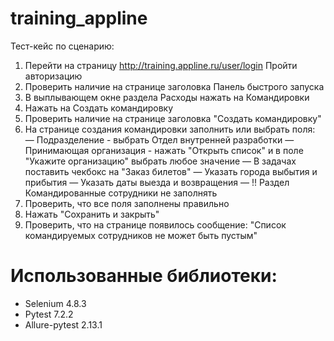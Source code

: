 # training_appline
Тест-кейс по сценарию:

1. Перейти на страницу http://training.appline.ru/user/login Пройти авторизацию
2. Проверить наличие на странице заголовка Панель быстрого запуска
3. В выплывающем окне раздела Расходы нажать на Командировки
4. Нажать на Создать командировку
5. Проверить наличие на странице заголовка "Создать командировку"
6. На странице создания командировки заполнить или выбрать поля:
— Подразделение - выбрать Отдел внутренней разработки
— Принимающая организация - нажать "Открыть список" и в поле "Укажите организацию" выбрать любое значение
— В задачах поставить чекбокс на "Заказ билетов"
— Указать города выбытия и прибытия
— Указать даты выезда и возвращения
— !! Раздел Командированные сотрудники не заполнять
7. Проверить, что все поля заполнены правильно
8. Нажать "Сохранить и закрыть"
9. Проверить, что на странице появилось сообщение: "Список командируемых сотрудников не может быть пустым"

  # Использованные библиотеки:
  - Selenium 4.8.3
  - Pytest 7.2.2
  - Allure-pytest 2.13.1
